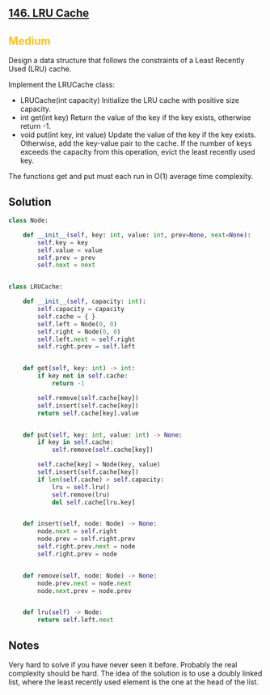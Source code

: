 ## [146. LRU Cache](https://leetcode.com/problems/lru-cache/)

<h2 style="color:#fac31d">Medium</h2>

Design a data structure that follows the constraints of a Least Recently Used (LRU) cache.

Implement the LRUCache class:

- LRUCache(int capacity) Initialize the LRU cache with positive size capacity.
- int get(int key) Return the value of the key if the key exists, otherwise return -1.
- void put(int key, int value) Update the value of the key if the key exists. Otherwise, add the key-value pair to the cache. If the number of keys exceeds the capacity from this operation, evict the least recently used key.

The functions get and put must each run in O(1) average time complexity.

## Solution
```python
class Node:

    def __init__(self, key: int, value: int, prev=None, next=None):
        self.key = key
        self.value = value
        self.prev = prev
        self.next = next


class LRUCache:

    def __init__(self, capacity: int):
        self.capacity = capacity
        self.cache = { }
        self.left = Node(0, 0)
        self.right = Node(0, 0)
        self.left.next = self.right
        self.right.prev = self.left


    def get(self, key: int) -> int:
        if key not in self.cache:
            return -1

        self.remove(self.cache[key])
        self.insert(self.cache[key])
        return self.cache[key].value


    def put(self, key: int, value: int) -> None:
        if key in self.cache:
            self.remove(self.cache[key])

        self.cache[key] = Node(key, value)
        self.insert(self.cache[key])
        if len(self.cache) > self.capacity:
            lru = self.lru()
            self.remove(lru)
            del self.cache[lru.key]


    def insert(self, node: Node) -> None:
        node.next = self.right
        node.prev = self.right.prev
        self.right.prev.next = node
        self.right.prev = node


    def remove(self, node: Node) -> None:
        node.prev.next = node.next
        node.next.prev = node.prev


    def lru(self) -> Node:
        return self.left.next
```

## Notes
Very hard to solve if you have never seen it before. Probably the real complexity should be hard. 
The idea of the solution is to use a doubly linked list, where the least recently used element is the one at the head of the list.
